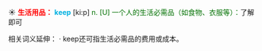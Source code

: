 ☀ <font color="red">**生活用品：**</font>
<font color="sky blue">**keep**</font> [ki:p] 
<font color="rgb(227, 108, 9)">n. [U] 一个人的生活必需品（如食物、衣服等）：</font>了解即可

相关词义延伸：
· keep还可指生活必需品的费用或成本。
